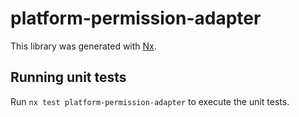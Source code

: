 # platform-permission-adapter

This library was generated with [Nx](https://nx.dev).

## Running unit tests

Run `nx test platform-permission-adapter` to execute the unit tests.
